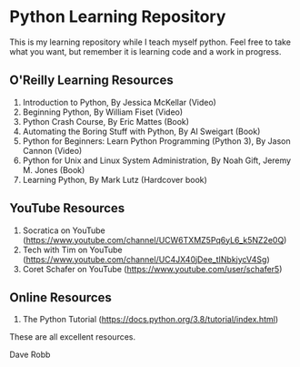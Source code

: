 # Python Learning Repository

This is my learning repository while I teach myself python. Feel free to take what you want, but remember it is learning code and a work in progress.
## O'Reilly Learning Resources
1. Introduction to Python, By Jessica McKellar (Video)
2. Beginning Python, By William Fiset (Video)
3. Python Crash Course, By Eric Mattes (Book)
4. Automating the Boring Stuff with Python, By Al Sweigart (Book)
5. Python for Beginners: Learn Python Programming (Python 3), By Jason Cannon (Video)
6. Python for Unix and Linux System Administration, By Noah Gift, Jeremy M. Jones (Book)
7. Learning Python, By Mark Lutz (Hardcover book)

## YouTube Resources
1. Socratica on YouTube (https://www.youtube.com/channel/UCW6TXMZ5Pq6yL6_k5NZ2e0Q)
2. Tech with Tim on YouTube (https://www.youtube.com/channel/UC4JX40jDee_tINbkjycV4Sg)
3. Coret Schafer on YouTube (https://www.youtube.com/user/schafer5)

## Online Resources
1. The Python Tutorial (https://docs.python.org/3.8/tutorial/index.html)


These are all excellent resources.

Dave Robb
